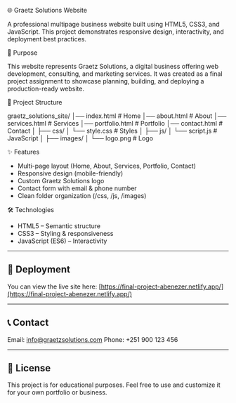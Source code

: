 🌐 Graetz Solutions Website

A professional multipage business website built using HTML5, CSS3, and JavaScript.
This project demonstrates responsive design, interactivity, and deployment best practices.

 📌 Purpose

This website represents Graetz Solutions, a digital business offering web development, consulting, and marketing services.
It was created as a final project assignment to showcase planning, building, and deploying a production-ready website.

📂 Project Structure

graetz_solutions_site/
│── index.html        # Home
│── about.html        # About
│── services.html     # Services
│── portfolio.html    # Portfolio
│── contact.html      # Contact
│
├── css/
│   └── style.css     # Styles
│
├── js/
│   └── script.js     # JavaScript
│
├── images/
│   └── logo.png      # Logo

✨ Features

* Multi-page layout (Home, About, Services, Portfolio, Contact)
* Responsive design (mobile-friendly)
* Custom Graetz Solutions logo
* Contact form with email & phone number
* Clean folder organization (/css, /js, /images)

🛠️ Technologies

* HTML5 – Semantic structure
* CSS3 – Styling & responsiveness
* JavaScript (ES6) – Interactivity

---

## 🚀 Deployment

You can view the live site here:
[https://final-project-abenezer.netlify.app/](https://final-project-abenezer.netlify.app/)

---

## 📞 Contact

Email: [info@graetzsolutions.com](mailto:info@graetzsolutions.com)
Phone: +251 900 123 456

---

## 📖 License

This project is for educational purposes.
Feel free to use and customize it for your own portfolio or business.
